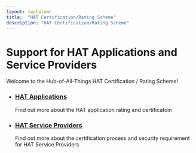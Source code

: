 ```yaml
---
layout: twoColumn
title:  "HAT Certification/Rating Scheme"
description: "HAT Certification/Rating Scheme"
---
```


<h1>Support for HAT Applications and Service Providers</h1>
<p>Welcome to the Hub-of-All-Things HAT Certification / Rating Scheme!</p>


<ul class="article-list">
    <li>
        <h3><a href="/support/hap_application.html">HAT Applications</a></h3>
        <p>Find out more about the HAT application rating and certificatoin</p>
    </li>
    <li>
        <h3><a href="/support/hat_service_provider_hsp.html">HAT Service Providers</a></h3>
        <p>Find out more about the certification process and security requirement for HAT Service Providers</p>
    </li>
</ul>

